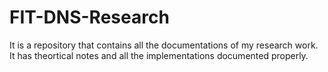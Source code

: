 # FIT-DNS-Research

It is a repository that contains all the documentations of my research work. It has theortical notes and all the implementations documented properly. 

